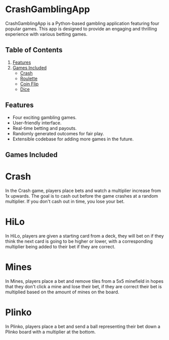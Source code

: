 # CrashGamblingApp

CrashGamblingApp is a Python-based gambling application featuring four popular games. This app is designed to provide an engaging and thrilling experience with various betting games. 

## Table of Contents

1. [Features](#features)
2. [Games Included](#games-included)
   - [Crash](#crash)
   - [Roulette](#roulette)
   - [Coin Flip](#coin-flip)
   - [Dice](#dice)

## Features

- Four exciting gambling games.
- User-friendly interface.
- Real-time betting and payouts.
- Randomly generated outcomes for fair play.
- Extensible codebase for adding more games in the future.

## Games Included
# Crash
In the Crash game, players place bets and watch a multiplier increase from 1x upwards. The goal is to cash out before the game crashes at a random multiplier. If you don't cash out in time, you lose your bet.
# HiLo
In HiLo, players are given a starting card from a deck, they will bet on if they think the next card is going to be higher or lower, with a corresponding multiplier being added to their bet if they are correct.
# Mines
In Mines, players place a bet and remove tiles from a 5x5 minefield in hopes that they don't click a mine and lose their bet, if they are correct their bet is multiplied based on the amount of mines on the board.
# Plinko
In Plinko, players place a bet and send a ball representing their bet down a Plinko board with a multiplier at the bottom.
